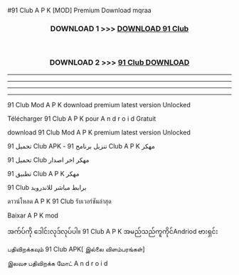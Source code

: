 #91 Club  A P K [MOD] Premium Download mqraa



<div align="center">

<h3>DOWNLOAD 1 >>> <a href="https://teeasianyam.web.app?sq=91 Club ">DOWNLOAD 91 Club  </a></h3><br>

<h3>DOWNLOAD 2 >>> <a href="https://teeasianyam.web.app?sq=91 Club  ">91 Club   DOWNLOAD </a></h3>

</div>


----------------------------------------------------------

----------------------------------------------------------

----------------------------------------------------------

----------------------------------------------------------


91 Club   Mod A P K download premium latest version Unlocked

Télécharger 91 Club   A P K pour A n d r o i d Gratuit

download 91 Club   Mod A P K premium latest version Unlocked

تحميل 91 Club   APK - تنزيل برنامج 91 Club   A P K مهكر

تحميل 91 Club   مهكر اخر اصدار

تطبيق 91 Club   A P K مهكر

91 Club   برابط مباشر للاندرويد

ดาวน์โหลด A P K 91 Club   รับเวอร์ชันล่าสุด

Baixar A P K mod

အက်ပ်ကို ဒေါင်းလုဒ်လုပ်ပါ။ 91 Club   A P K အမည်သည်ကူကိုင်Andriod ဗားရှင်း

பதிவிறக்கவும் 91 Club   APK[ இல்லை விளம்பரங்கள்] 
 
இலவச பதிவிறக்க மோட் A n d r o i d



